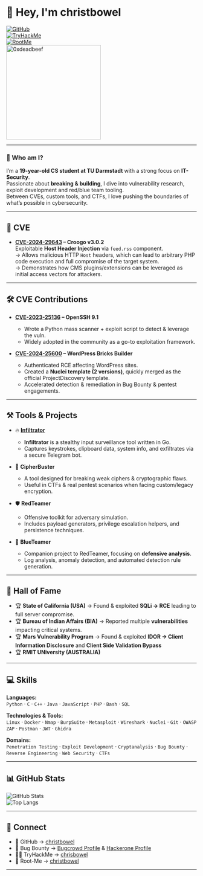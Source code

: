 # 👋 Hey, I'm christbowel  

[![GitHub](https://img.shields.io/badge/GitHub-181717?style=for-the-badge&logo=github&logoColor=white)](https://github.com/christbowel)  
[![TryHackMe](https://img.shields.io/badge/TryHackMe-212C42?style=for-the-badge&logo=tryhackme&logoColor=white)](https://tryhackme.com/p/chrisbowel)  
[![RootMe](https://img.shields.io/badge/Root--Me-2E2E2E?style=for-the-badge&logo=linux&logoColor=white)](https://www.root-me.org/christbowel)  
<img src="https://christbowel.com/images/peaky.jpg" alt="0xdeadbeef" width="250" height="250">

---

### 🚀 Who am I?
I’m a **19-year-old CS student at TU Darmstadt** with a strong focus on **IT-Security**.  
Passionate about **breaking & building**, I dive into vulnerability research, exploit development and red/blue team tooling.  
Between CVEs, custom tools, and CTFs, I love pushing the boundaries of what’s possible in cybersecurity.  

---

## 🏴 CVE
- **[CVE-2024-29643](https://nvd.nist.gov/vuln/detail/CVE-2024-29643) – Croogo v3.0.2**  
  Exploitable **Host Header Injection** via `feed.rss` component.  
→ Allows malicious HTTP `Host` headers, which can lead to arbitrary PHP code execution and full compromise of the target system.  
→ Demonstrates how CMS plugins/extensions can be leveraged as initial access vectors for attackers.


---

## 🛠️ CVE Contributions
- **[CVE-2023-25136](https://nvd.nist.gov/vuln/detail/CVE-2023-25136) – OpenSSH 9.1**  
  - Wrote a Python mass scanner + exploit script to detect & leverage the vuln.  
  - Widely adopted in the community as a go-to exploitation framework.  

- **[CVE-2024-25600](https://nvd.nist.gov/vuln/detail/CVE-2024-25600) – WordPress Bricks Builder**  
  - Authenticated RCE affecting WordPress sites.  
  - Created a **Nuclei template (2 versions)**, quickly merged as the official ProjectDiscovery template.  
  - Accelerated detection & remediation in Bug Bounty & pentest engagements.  

---

## ⚒️ Tools & Projects
- 🔥 **[Infiltrator](https://github.com/christbowel/infiltrator)**  
  - **Infiltrator** is a stealthy input surveillance tool written in Go.  
  - Captures keystrokes, clipboard data, system info, and exfiltrates via a secure Telegram bot.


- 🔑 **CipherBuster**  
  - A tool designed for breaking weak ciphers & cryptographic flaws.  
  - Useful in CTFs & real pentest scenarios when facing custom/legacy encryption.  

- 🛡️ **RedTeamer**  
  - Offensive toolkit for adversary simulation.  
  - Includes payload generators, privilege escalation helpers, and persistence techniques.  

- 🔵 **BlueTeamer**  
  - Companion project to RedTeamer, focusing on **defensive analysis**.  
  - Log analysis, anomaly detection, and automated detection rule generation.  

---

## 🏅 Hall of Fame
- 🏆 **State of California (USA)** → Found & exploited **SQLi → RCE** leading to full server compromise.  
- 🏆 **Bureau of Indian Affairs (BIA)** → Reported multiple **vulnerabilities** impacting critical systems.  
- 🏆 **Mars Vulnerability Program** → Found & exploited **IDOR → Client Information Disclosure** and **Client Side Validation Bypass**
- 🏆 **RMIT UNiversity (AUSTRALIA)** 

---

## 💻 Skills
**Languages:**  
`Python` · `C` · `C++` · `Java` · `JavaScript` · `PHP` · `Bash` · `SQL`  

**Technologies & Tools:**  
`Linux` · `Docker` · `Nmap` · `BurpSuite` · `Metasploit` · `Wireshark` · `Nuclei` · `Git` · `OWASP ZAP` · `Postman` · `JWT` · `Ghidra`  

**Domains:**  
`Penetration Testing` · `Exploit Development` · `Cryptanalysis` · `Bug Bounty` · `Reverse Engineering` · `Web Security` · `CTFs`  

---

## 📊 GitHub Stats
![GitHub Stats](https://github-readme-stats.vercel.app/api?username=christbowel&show_icons=true&theme=dracula)  
![Top Langs](https://github-readme-stats.vercel.app/api/top-langs/?username=christbowel&layout=compact&theme=dracula)  

---

## 🔗 Connect
- 🐙 GitHub → [christbowel](https://github.com/christbowel)  
- 🎯 Bug Bounty → [Bugcrowd Profile](https://bugcrowd.com/christbowel)  & [Hackerone Profile](https://hackerone.com/christbowel?type=user)
- 🧑‍💻 TryHackMe → [chrisbowel](https://tryhackme.com/p/chrisbowel)  
- 🏴 Root-Me → [christbowel](https://www.root-me.org/christbowel)  

---
